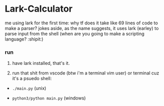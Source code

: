 # Lark-Calculator
me using lark for the first time: why tf does it take like 69 lines of code to make a parser?
jokes aside, as the name suggests, it uses lark (earley) to parse input from the shell (when are you going to make a scripting language? :shipit:)

### run
1. have lark installed, that's it.

2. run that shit from vscode (btw i'm a terminal vim user) or terminal cuz it's a psuedo shell:

 - `./main.py` (unix)

- `python3/python main.py` (windows)
